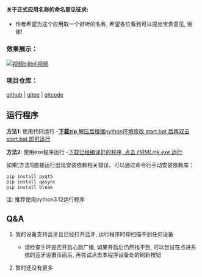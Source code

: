 #### 关于正式应用名称的命名意见征求:
- 作者希望为这个应用取一个好听的名称, 希望各位看到可以提出宝贵意见, 谢谢!

### 效果展示：
[![视频](https://i1.hdslb.com/bfs/archive/3b60eb45c7b24938e62cdd3f3bc28e56ff5d8e2c.jpg@308w_174h)bilibili视频](https://www.bilibili.com/video/BV1VsEbzeE1N)

### 项目仓库：
[github](https://github.com/lin15266115/HeartRateMonitor) |
[gitee](https://gitee.com/lin_1526615/HeartRateMonitor) |
[gitcode](https://gitcode.com/lin15266115/HeartBeat)

## 运行程序

**方法1**: 使用代码运行 -<u>**下载zip** 解压后根据python环境修改 [start.bat](start.bat) 后再双击 [start.bat](start.bat) 即可运行</u>

**方法2**: 使用exe程序运行 -<u>下载已经编译好的程序, 点击 *HRMLink.exe* 运行</u>

如果[方法1]直接运行出现安装依赖相关错误，可以通过命令行手动安装依赖库：

    pip install pyqt5
    pip install qasync
    pip install bleak

注: 推荐使用python3.12运行程序

## Q&A
1. 我的设备支持蓝牙且已经打开蓝牙, 运行程序时却扫描不到任何设备
	- 请检查手环是否开启心跳广播, 如果开启后仍然找不到, 可以尝试在点进系统的蓝牙设置页面后, 再尝试点击本程序设备处的刷新按钮

2. 暂时还没有更多
